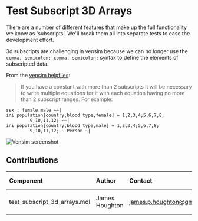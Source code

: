 Test Subscript 3D Arrays
========================

There are a number of different features that make up the full functionality we know as 'subscripts'. We'll break them all into separate tests to ease the development effort.

3d subscripts are challenging in vensim because we can no longer use the `comma, semicolon; comma, semicolon;` syntax to define the elements of subscripted data.
 
From the [vensim helpfiles](http://www.vensim.com/documentation/22070.htm): 
>If you have a constant with more than 2 subscripts it will be necessary to write multiple equations for it with each equation having no more than 2 subscript ranges.  For example:
>
~~~
sex : female,male ~~|
ini population[country,blood type,female] = 1,2,3,4;5,6,7,8;
         9,10,11,12; ~~|
ini population[country,blood type,male] = 1,2,3,4;5,6,7,8;
         9,10,11,12; ~ Person ~|
~~~

![Vensim screenshot](vensim_screenshot.png)


Contributions
-------------

| Component                         | Author          | Contact                    | Date    | Software Version        |
|:--------------------------------- |:--------------- |:-------------------------- |:------- |:----------------------- |
| test_subscript_3d_arrays.mdl      | James Houghton  | james.p.houghton@gmail.com | 11/4/15 | Vensim DSS 6.3 for Mac  |

